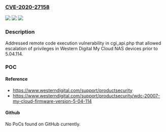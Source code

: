 ### [CVE-2020-27158](https://cve.mitre.org/cgi-bin/cvename.cgi?name=CVE-2020-27158)
![](https://img.shields.io/static/v1?label=Product&message=n%2Fa&color=blue)
![](https://img.shields.io/static/v1?label=Version&message=n%2Fa&color=blue)
![](https://img.shields.io/static/v1?label=Vulnerability&message=n%2Fa&color=brighgreen)

### Description

Addressed remote code execution vulnerability in cgi_api.php that allowed escalation of privileges in Western Digital My Cloud NAS devices prior to 5.04.114.

### POC

#### Reference
- https://www.westerndigital.com/support/productsecurity
- https://www.westerndigital.com/support/productsecurity/wdc-20007-my-cloud-firmware-version-5-04-114

#### Github
No PoCs found on GitHub currently.

